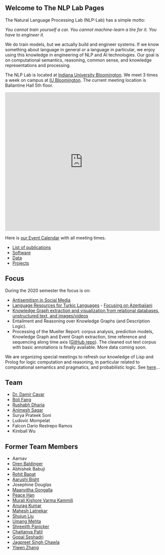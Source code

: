 ## Welcome to The NLP Lab Pages

The Natural Language Processing Lab (NLP-Lab) has a simple motto:

*You cannot train yourself a car. You cannot machine-learn a tire for it. You have to engineer it.*

We do train models, but we actually build and engineer systems. If we know something about language in general or a language in particular, we enjoy using this knowledge in engineering of NLP and AI technologies. Our goal is on computational semantics, reasoning, common sense, and knowledge representations and processing.


The NLP Lab is located at [Indiana University Bloomington](https://indiana.edu/). We meet 3 times a week on campus at [IU Bloomington](https://indiana.edu/). The current meeting location is Ballantine Hall 5th floor.

<iframe src="https://map.concept3d.com/?id=951#!m/241411" width="100%" height="450" frameBorder="0" scrolling="no" border="0" style="border:0px solid #fff; margin:0; padding:0;"></iframe>


Here is [our Event Calendar](https://calendar.google.com/calendar/embed?src=3h9o18o7i82tjmmt5q2j3qgkj8%40group.calendar.google.com&ctz=America%2FNew_York) with all meeting times.


- [List of publications](/publications)
- [Software](/software)
- [Data](/data)
- [Projects](/projects)


## Focus

During the 2020 semester the focus is on:

- [Antisemitism in Social Media](/antisemitism)
- [Language Resources for Turkic Languages](/turkic) - [Focusing on Azerbaijani](/turkic)
- [Knowledge Graph extraction and visualization from relational databases, unstructured text, and images/videos](/kgextraction)
- Entailment and Reasoning over Knowledge Graphs (and Description Logic).
- Processing of the Mueller Report: corpus analysis, prediction models, Knowledge Graph and Event Graph extraction, time reference and sequencing along time axis ([GitHub repo](https://github.com/SemiringInc/Mueller-Report-Corpus)). The cleaned out text corpus with basic annotations is finally available. More data coming soon.

We are organizing special meetings to refresh our knowledge of Lisp and Prolog for logic computation and reasoning, in particular related to computational semantics and pragmatics, and probabilistic logic. See [here](http://damir.cavar.me/2020-01-23-Knowledge_Representation_and_Reasoning_for_AI_using_Lisp_Prolog)...


## Team

- [Dr. Damir Cavar](http://damir.cavar.me/)
- [Boli Fang](https://github.com/blf11139)
- [Rushabh Dharia](https://github.com/rushabhdharia)
- [Animesh Sagar](https://github.com/animeshsagar)
- Surya Prateek Soni
- Ludovic Mompelat
- Falcon Dario Restrepo Ramos
- Kimball Wu


## Former Team Members

- Aarnav  
- [Oren Baldinger](https://github.com/orenbaldinger)  
- Abhishek Babuji  
- [Rohit Bapat](https://github.com/rohitbapat/)
- [Aarushi Bisht](https://github.com/aarushiibisht)
- Josephine Douglas
- [Maanvitha Gongalla](https://github.com/maanvithag)
- [Peace Han](https://github.com/P-eaceHan)
- [Murali Kishore Varma Kammili](https://github.com/mkvk)
- [Anurag Kumar](https://github.com/anuragkumar95)
- [Mahesh Latnekar](https://github.com/mrlatnek)
- [Shujun Liu](https://github.com/liu-shuj/)
- [Umang Mehta](https://umangrmehta.github.io/)
- [Shreejith Panicker](https://skpanick.github.io/)
- [Chaitanya Patil](https://github.com/Chaitz333)
- [Gopal Seshadri](https://github.com/GopalSeshadri)
- [Jagpreet Singh Chawla](https://github.com/jagpreetschawla)
- [Yiwen Zhang](https://github.com/yiwenzh29)  

